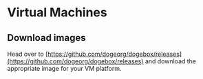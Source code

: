 # Virtual Machines


## Download images
Head over to [https://github.com/dogeorg/dogebox/releases](https://github.com/dogeorg/dogebox/releases) and download 
the appropriate image for your VM platform.



